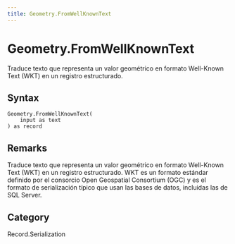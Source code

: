```yaml
---
title: Geometry.FromWellKnownText
---
```


# Geometry.FromWellKnownText


Traduce texto que representa un valor geométrico en formato Well-Known Text (WKT) en un registro estructurado.


## Syntax

```powerquery
Geometry.FromWellKnownText(
    input as text
) as record
```


## Remarks

Traduce texto que representa un valor geométrico en formato Well-Known Text (WKT) en un registro estructurado. WKT es un formato estándar definido por el consorcio Open Geospatial Consortium (OGC) y es el formato de serialización típico que usan las bases de datos, incluidas las de SQL Server.



## Category
Record.Serialization
